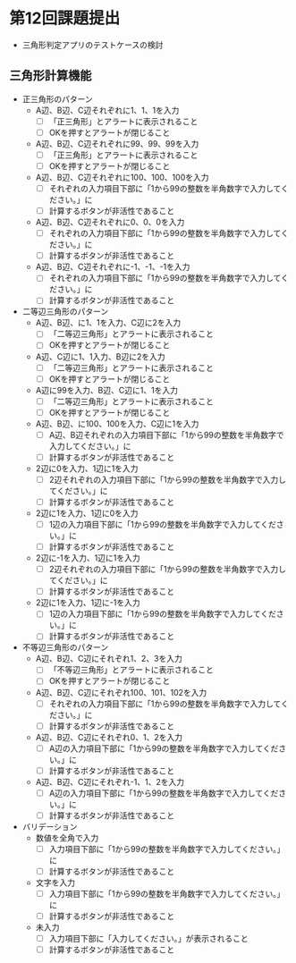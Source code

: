 # 第12回課題提出
* 三角形判定アプリのテストケースの検討

## 三角形計算機能

- 正三角形のパターン
  - A辺、B辺、C辺それぞれに1、1、1を入力
    - [ ] 「正三角形」とアラートに表示されること
    - [ ] OKを押すとアラートが閉じること
  - A辺、B辺、C辺それぞれに99、99、99を入力
      - [ ] 「正三角形」とアラートに表示されること
      - [ ] OKを押すとアラートが閉じること
  - A辺、B辺、C辺それぞれに100、100、100を入力
      - [ ] それぞれの入力項目下部に「1から99の整数を半角数字で入力してください。」に
      - [ ] 計算するボタンが非活性であること
  - A辺、B辺、C辺それぞれに0、0、0を入力
      - [ ] それぞれの入力項目下部に「1から99の整数を半角数字で入力してください。」に
      - [ ] 計算するボタンが非活性であること
  - A辺、B辺、C辺それぞれに-1、-1、-1を入力
    - [ ] それぞれの入力項目下部に「1から99の整数を半角数字で入力してください。」に
    - [ ] 計算するボタンが非活性であること
- 二等辺三角形のパターン
  - A辺、B辺、に1、1を入力、C辺に2を入力
    - [ ] 「二等辺三角形」とアラートに表示されること
    - [ ] OKを押すとアラートが閉じること
  - A辺、C辺に1、1入力、B辺に2を入力
    - [ ] 「二等辺三角形」とアラートに表示されること
    - [ ] OKを押すとアラートが閉じること
  - A辺に99を入力、B辺、C辺に1、1を入力
    - [ ] 「二等辺三角形」とアラートに表示されること
    - [ ] OKを押すとアラートが閉じること
  - A辺、B辺、に100、100を入力、C辺に1を入力
    - [ ] A辺、B辺それぞれの入力項目下部に「1から99の整数を半角数字で入力してください。」に
    - [ ] 計算するボタンが非活性であること
  - 2辺に0を入力、1辺に1を入力
    - [ ] 2辺それぞれの入力項目下部に「1から99の整数を半角数字で入力してください。」に
    - [ ] 計算するボタンが非活性であること
  - 2辺に1を入力、1辺に0を入力
    - [ ] 1辺の入力項目下部に「1から99の整数を半角数字で入力してください。」に
    - [ ] 計算するボタンが非活性であること
  - 2辺に-1を入力、1辺に1を入力
    - [ ] 2辺それぞれの入力項目下部に「1から99の整数を半角数字で入力してください。」に
    - [ ] 計算するボタンが非活性であること
  - 2辺に1を入力、1辺に-1を入力
    - [ ] 1辺の入力項目下部に「1から99の整数を半角数字で入力してください。」に
    - [ ] 計算するボタンが非活性であること
- 不等辺三角形のパターン
  - A辺、B辺、C辺にそれぞれ1、2、3を入力
    - [ ] 「不等辺三角形」とアラートに表示されること
    - [ ] OKを押すとアラートが閉じること
  - A辺、B辺、C辺にそれぞれ100、101、102を入力
    - [ ] それぞれの入力項目下部に「1から99の整数を半角数字で入力してください。」に
    - [ ] 計算するボタンが非活性であること
  - A辺、B辺、C辺にそれぞれ0、1、2を入力
    - [ ] A辺の入力項目下部に「1から99の整数を半角数字で入力してください。」に
    - [ ] 計算するボタンが非活性であること
  - A辺、B辺、C辺にそれぞれ-1、1、2を入力
    - [ ] A辺の入力項目下部に「1から99の整数を半角数字で入力してください。」に
    - [ ] 計算するボタンが非活性であること
- バリデーション
  - 数値を全角で入力
    - [ ] 入力項目下部に「1から99の整数を半角数字で入力してください。」に
    - [ ] 計算するボタンが非活性であること
  - 文字を入力
    - [ ] 入力項目下部に「1から99の整数を半角数字で入力してください。」に
    - [ ] 計算するボタンが非活性であること
  - 未入力
    - [ ] 入力項目下部に「入力してください。」が表示されること
    - [ ] 計算するボタンが非活性であること
